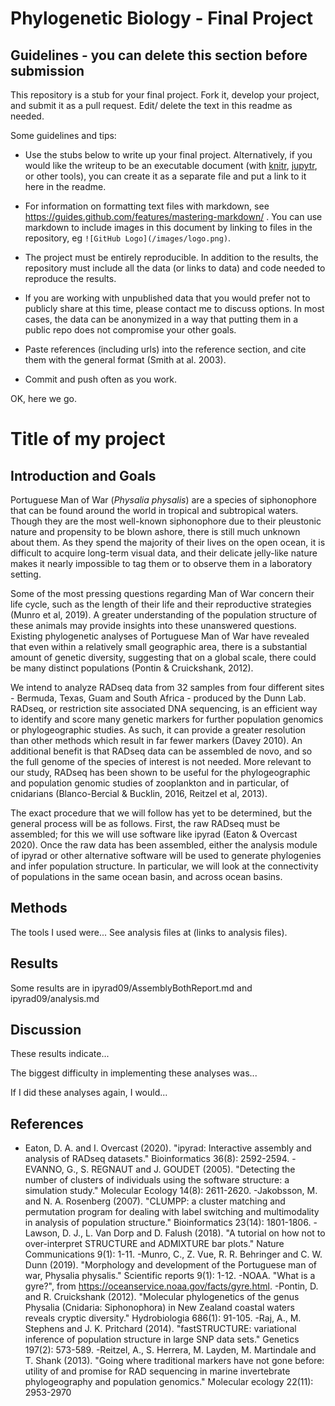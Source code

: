 # Phylogenetic Biology - Final Project

## Guidelines - you can delete this section before submission

This repository is a stub for your final project. Fork it, develop your project, and submit it as a pull request. Edit/ delete the text in this readme as needed.

Some guidelines and tips:

- Use the stubs below to write up your final project. Alternatively, if you would like the writeup to be an executable document (with [knitr](http://yihui.name/knitr/), [jupytr](http://jupyter.org/), or other tools), you can create it as a separate file and put a link to it here in the readme.

- For information on formatting text files with markdown, see https://guides.github.com/features/mastering-markdown/ . You can use markdown to include images in this document by linking to files in the repository, eg `![GitHub Logo](/images/logo.png)`.

- The project must be entirely reproducible. In addition to the results, the repository must include all the data (or links to data) and code needed to reproduce the results.

- If you are working with unpublished data that you would prefer not to publicly share at this time, please contact me to discuss options. In most cases, the data can be anonymized in a way that putting them in a public repo does not compromise your other goals.

- Paste references (including urls) into the reference section, and cite them with the general format (Smith at al. 2003).

- Commit and push often as you work.

OK, here we go.

# Title of my project

## Introduction and Goals

Portuguese Man of War (*Physalia physalis*) are a species of siphonophore that can be found around the world in tropical and subtropical waters. Though they are the most well-known siphonophore due to their pleustonic nature and propensity to be blown ashore, there is still much unknown about them. As they spend the majority of their lives on the open ocean, it is difficult to acquire long-term visual data, and their delicate jelly-like nature makes it nearly impossible to tag them or to observe them in a laboratory setting.

Some of the most pressing questions regarding Man of War concern their life cycle, such as the length of their life and their reproductive strategies (Munro et al, 2019). A greater understanding of the population structure of these animals may provide insights into these unanswered questions. Existing phylogenetic analyses of Portuguese Man of War have revealed that even within a relatively small geographic area, there is a substantial amount of genetic diversity, suggesting that on a global scale, there could be many distinct populations (Pontin & Cruickshank, 2012).


We intend to analyze RADseq data from 32 samples from four different sites - Bermuda, Texas, Guam and South Africa -  produced by the Dunn Lab. RADseq, or restriction site associated DNA sequencing, is an efficient way to identify and score many genetic markers for further population genomics or phylogeographic studies. As such, it can provide a greater resolution than other methods which result in far fewer markers (Davey 2010). An additional benefit is that RADseq data can be assembled de novo, and so the full genome of the species of interest is not needed. More relevant to our study, RADseq has been shown to be useful for the phylogeographic and population genomic studies of zooplankton and in particular, of cnidarians (Blanco-Bercial & Bucklin, 2016, Reitzel et al, 2013).

The exact procedure that we will follow has yet to be determined, but the general process will be as follows. First, the raw RADseq must be assembled; for this we will use software like ipyrad (Eaton & Overcast 2020). Once the raw data has been assembled, either the analysis module of ipyrad or other alternative software will be used to generate phylogenies and infer population structure. In particular, we will look at the connectivity of populations in the same ocean basin, and across ocean basins.  


## Methods

The tools I used were... See analysis files at (links to analysis files).

## Results

Some results are in  ipyrad09/AssemblyBothReport.md and ipyrad09/analysis.md

## Discussion

These results indicate...

The biggest difficulty in implementing these analyses was...

If I did these analyses again, I would...

## References
- Eaton, D. A. and I. Overcast (2020). "ipyrad: Interactive assembly and analysis of RADseq datasets." Bioinformatics 36(8): 2592-2594.
-EVANNO, G., S. REGNAUT and J. GOUDET (2005). "Detecting the number of clusters of individuals using the software structure: a simulation study." Molecular Ecology 14(8): 2611-2620.
-Jakobsson, M. and N. A. Rosenberg (2007). "CLUMPP: a cluster matching and permutation program for dealing with label switching and multimodality in analysis of population structure." Bioinformatics 23(14): 1801-1806.
-Lawson, D. J., L. Van Dorp and D. Falush (2018). "A tutorial on how not to over-interpret STRUCTURE and ADMIXTURE bar plots." Nature Communications 9(1): 1-11.
-Munro, C., Z. Vue, R. R. Behringer and C. W. Dunn (2019). "Morphology and development of the Portuguese man of war, Physalia physalis." Scientific reports 9(1): 1-12.
-NOAA. "What is a gyre?", from https://oceanservice.noaa.gov/facts/gyre.html.
-Pontin, D. and R. Cruickshank (2012). "Molecular phylogenetics of the genus Physalia (Cnidaria: Siphonophora) in New Zealand coastal waters reveals cryptic diversity." Hydrobiologia 686(1): 91-105.
-Raj, A., M. Stephens and J. K. Pritchard (2014). "fastSTRUCTURE: variational inference of population structure in large SNP data sets." Genetics 197(2): 573-589.
-Reitzel, A., S. Herrera, M. Layden, M. Martindale and T. Shank (2013). "Going where traditional markers have not gone before: utility of and promise for RAD sequencing in marine invertebrate phylogeography and population genomics." Molecular ecology 22(11): 2953-2970
